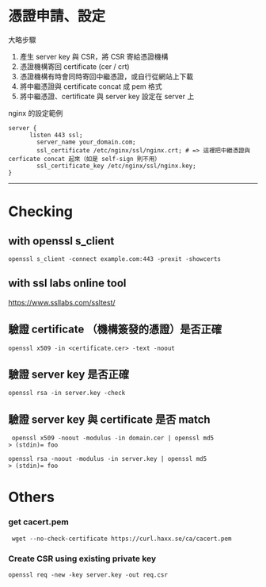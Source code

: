 <!-- TITLE: Ssl Tls -->
<!-- SUBTITLE: A quick summary of Ssl Tls -->


# 憑證申請、設定
大略步驟

1. 產生 server key 與 CSR，將 CSR 寄給憑證機構
2. 憑證機構寄回 certificate (cer / crt)
3. 憑證機構有時會同時寄回中繼憑證，或自行從網站上下載
4. 將中繼憑證與 certificate concat 成 pem 格式
5. 將中繼憑證、certificate 與 server key 設定在 server 上

nginx 的設定範例

```
server {
      listen 443 ssl;
        server_name your_domain.com;
        ssl_certificate /etc/nginx/ssl/nginx.crt; # => 這裡把中繼憑證與 cerficate concat 起來（如是 self-sign 則不用）
        ssl_certificate_key /etc/nginx/ssl/nginx.key;
}
```

----
# Checking
## with openssl s_client

```
openssl s_client -connect example.com:443 -prexit -showcerts
```

## with ssl labs online tool

https://www.ssllabs.com/ssltest/




## 驗證 certificate （機構簽發的憑證）是否正確

```
openssl x509 -in <certificate.cer> -text -noout
```



## 驗證 server key 是否正確

```
openssl rsa -in server.key -check
```


## 驗證 server key 與 certificate 是否 match

```
 openssl x509 -noout -modulus -in domain.cer | openssl md5
> (stdin)= foo

openssl rsa -noout -modulus -in server.key | openssl md5
> (stdin)= foo
```



# Others


### get cacert.pem

```
 wget --no-check-certificate https://curl.haxx.se/ca/cacert.pem
 ```



### Create CSR using existing private key

```
openssl req -new -key server.key -out req.csr
```


